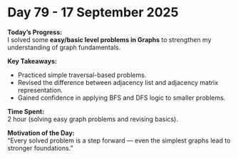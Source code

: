 # Day 79 - 17 September 2025

**Today’s Progress:**  
I solved some **easy/basic level problems in Graphs** to strengthen my understanding of graph fundamentals.  

**Key Takeaways:**  
- Practiced simple traversal-based problems.  
- Revised the difference between adjacency list and adjacency matrix representation.  
- Gained confidence in applying BFS and DFS logic to smaller problems.  

**Time Spent:**  
2 hour (solving easy graph problems and revising basics).  

**Motivation of the Day:**  
 “Every solved problem is a step forward — even the simplest graphs lead to stronger foundations.”  

